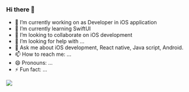 ### Hi there 👋

- 🔭 I’m currently working on as Developer in iOS application 
- 🌱 I’m currently learning SwiftUI
- 👯 I’m looking to collaborate on iOS development
- 🤔 I’m looking for help with ...
- 💬 Ask me about iOS development, React native, Java script, Android.
- 📫 How to reach me: ...
- 😄 Pronouns: ...
- ⚡ Fun fact: ...
<img src="https://github-readme-stats.vercel.app/api?username=saurabhcloudanalogy&&show_icons=true&title_color=ffffff&icon_color=bb2acf&text_color=daf7dc&bg_color=151515">
